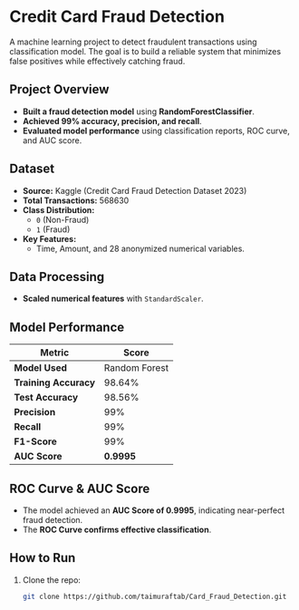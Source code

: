 # Credit Card Fraud Detection

A machine learning project to detect fraudulent transactions using classification model. The goal is to build a reliable system that minimizes false positives while effectively catching fraud.

## Project Overview

- **Built a fraud detection model** using **RandomForestClassifier**.
- **Achieved 99% accuracy, precision, and recall**.
- **Evaluated model performance** using classification reports, ROC curve, and AUC score.

## Dataset

- **Source:** Kaggle (Credit Card Fraud Detection Dataset 2023)
- **Total Transactions:** 568630
- **Class Distribution:**  
  - `0` (Non-Fraud)
  - `1` (Fraud)
- **Key Features:**  
  - Time, Amount, and 28 anonymized numerical variables.

## Data Processing

- **Scaled numerical features** with `StandardScaler`.

## Model Performance

| Metric       | Score |
|-------------|------|
| **Model Used** | Random Forest |
| **Training Accuracy** | 98.64% |
| **Test Accuracy**  | 98.56% |
| **Precision** | 99% |
| **Recall**    | 99% |
| **F1-Score**  | 99% |
| **AUC Score** | **0.9995** |

## ROC Curve & AUC Score

- The model achieved an **AUC Score of 0.9995**, indicating near-perfect fraud detection.
- The **ROC Curve confirms effective classification**.

##  How to Run

1. Clone the repo:
   ```bash
   git clone https://github.com/taimuraftab/Card_Fraud_Detection.git
